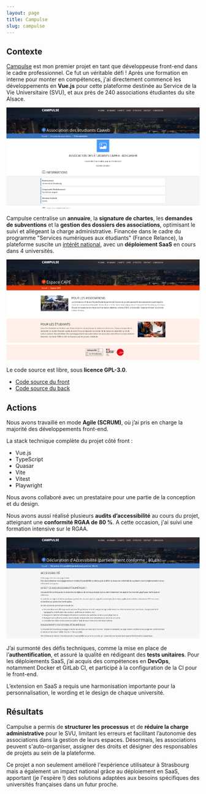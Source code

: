 ```yaml
---
layout: page
title: Campulse
slug: campulse
---
```


## Contexte

[Campulse](https://etu-campulse.fr) est mon premier projet en tant que développeuse front-end dans le cadre professionnel.
Ce fut un véritable défi ! Après une formation en interne pour monter en compétences, 
j'ai directement commencé les développements en **Vue.js** pour cette plateforme destinée au Service de la Vie Universitaire (SVU), 
et aux près de 240 associations étudiantes du site Alsace.

![Page d'annuaire de l'association des étudiant-es CAWEB](assets/images/campulse-site-1.png)

Campulse centralise un **annuaire**, la **signature de chartes**, les **demandes de subventions** et la **gestion des dossiers des associations**, 
optimisant le suivi et allégeant la charge administrative. 
Financée dans le cadre du programme "Services numériques aux étudiants" (France Relance), 
la plateforme suscite un [intérêt national](https://savoirs.unistra.fr/campus/campulse-la-nouvelle-plateforme-des-associations-etudiantes), 
avec un **déploiement SaaS** en cours dans 4 universités.

![Page d'entrée sur le module des commissions d'aide aux projets étudiants](assets/images/campulse-site-2.png)

Le code source est libre, sous **licence GPL-3.0**.

- [Code source du front](https://github.com/EsupPortail/esup-campulse-front)
- [Code source du back](https://github.com/EsupPortail/esup-campulse-back)

## Actions

Nous avons travaillé en mode **Agile (SCRUM)**, où j’ai pris en charge la majorité des développements front-end.

La stack technique complète du projet côté front : 

- Vue.js
- TypeScript
- Quasar
- Vite
- Vitest
- Playwright

Nous avons collaboré avec un prestataire pour une partie de la conception et du design.

Nous avons aussi réalisé plusieurs **audits d’accessibilité** au cours du projet, atteignant une **conformité RGAA de 80 %**.
A cette occasion, j'ai suivi une formation intensive sur le RGAA.

![La déclaration d'accessibilité publiée sur le site](assets/images/campulse-site-3.png)

J’ai surmonté des défis techniques, comme la mise en place de l’**authentification**, et assuré la qualité en rédigeant des **tests unitaires**.
Pour les déploiements SaaS, j’ai acquis des compétences en **DevOps**, notamment Docker et GitLab CI, et participé à la configuration de la CI pour le front-end. 

L’extension en SaaS a requis une harmonisation importante pour la personnalisation, le wording et le design de chaque université.

## Résultats

Campulse a permis de **structurer les processus** et de **réduire la charge administrative** pour le SVU, 
limitant les erreurs et facilitant l’autonomie des associations dans la gestion de leurs espaces.
Désormais, les associations peuvent s'auto-organiser, assigner des droits et désigner des responsables de projets au sein de la plateforme. 

Ce projet a non seulement amélioré l'expérience utilisateur à Strasbourg mais a également un impact national grâce au déploiement en SaaS, 
apportant (je l'espère !) des solutions adaptées aux besoins spécifiques des universités françaises dans un futur proche.